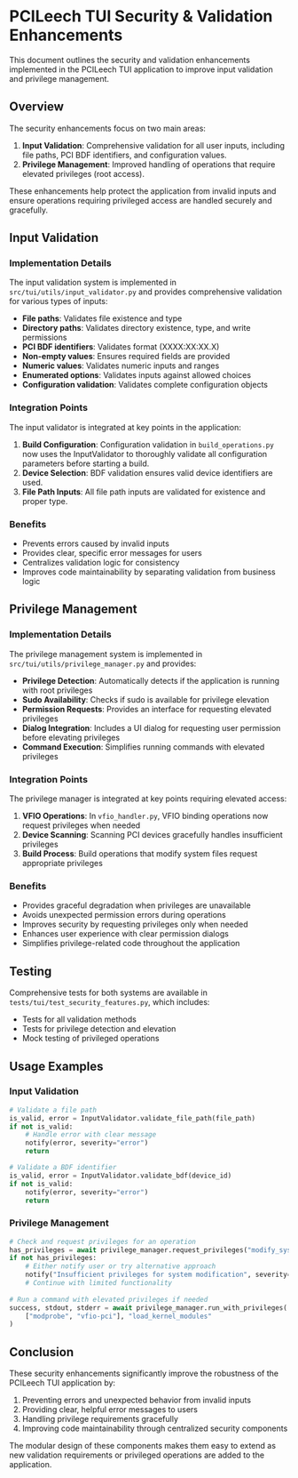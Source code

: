 # PCILeech TUI Security & Validation Enhancements

This document outlines the security and validation enhancements implemented in the PCILeech TUI application to improve input validation and privilege management.

## Overview

The security enhancements focus on two main areas:

1. **Input Validation**: Comprehensive validation for all user inputs, including file paths, PCI BDF identifiers, and configuration values.
2. **Privilege Management**: Improved handling of operations that require elevated privileges (root access).

These enhancements help protect the application from invalid inputs and ensure operations requiring privileged access are handled securely and gracefully.

## Input Validation

### Implementation Details

The input validation system is implemented in `src/tui/utils/input_validator.py` and provides comprehensive validation for various types of inputs:

- **File paths**: Validates file existence and type
- **Directory paths**: Validates directory existence, type, and write permissions
- **PCI BDF identifiers**: Validates format (XXXX:XX:XX.X)
- **Non-empty values**: Ensures required fields are provided
- **Numeric values**: Validates numeric inputs and ranges
- **Enumerated options**: Validates inputs against allowed choices
- **Configuration validation**: Validates complete configuration objects

### Integration Points

The input validator is integrated at key points in the application:

1. **Build Configuration**: Configuration validation in `build_operations.py` now uses the InputValidator to thoroughly validate all configuration parameters before starting a build.
2. **Device Selection**: BDF validation ensures valid device identifiers are used.
3. **File Path Inputs**: All file path inputs are validated for existence and proper type.

### Benefits

- Prevents errors caused by invalid inputs
- Provides clear, specific error messages for users
- Centralizes validation logic for consistency
- Improves code maintainability by separating validation from business logic

## Privilege Management

### Implementation Details

The privilege management system is implemented in `src/tui/utils/privilege_manager.py` and provides:

- **Privilege Detection**: Automatically detects if the application is running with root privileges
- **Sudo Availability**: Checks if sudo is available for privilege elevation
- **Permission Requests**: Provides an interface for requesting elevated privileges
- **Dialog Integration**: Includes a UI dialog for requesting user permission before elevating privileges
- **Command Execution**: Simplifies running commands with elevated privileges

### Integration Points

The privilege manager is integrated at key points requiring elevated access:

1. **VFIO Operations**: In `vfio_handler.py`, VFIO binding operations now request privileges when needed
2. **Device Scanning**: Scanning PCI devices gracefully handles insufficient privileges
3. **Build Process**: Build operations that modify system files request appropriate privileges

### Benefits

- Provides graceful degradation when privileges are unavailable
- Avoids unexpected permission errors during operations
- Improves security by requesting privileges only when needed
- Enhances user experience with clear permission dialogs
- Simplifies privilege-related code throughout the application

## Testing

Comprehensive tests for both systems are available in `tests/tui/test_security_features.py`, which includes:

- Tests for all validation methods
- Tests for privilege detection and elevation
- Mock testing of privileged operations

## Usage Examples

### Input Validation

```python
# Validate a file path
is_valid, error = InputValidator.validate_file_path(file_path)
if not is_valid:
    # Handle error with clear message
    notify(error, severity="error")
    return

# Validate a BDF identifier
is_valid, error = InputValidator.validate_bdf(device_id)
if not is_valid:
    notify(error, severity="error")
    return
```

### Privilege Management

```python
# Check and request privileges for an operation
has_privileges = await privilege_manager.request_privileges("modify_system_files")
if not has_privileges:
    # Either notify user or try alternative approach
    notify("Insufficient privileges for system modification", severity="warning")
    # Continue with limited functionality
    
# Run a command with elevated privileges if needed
success, stdout, stderr = await privilege_manager.run_with_privileges(
    ["modprobe", "vfio-pci"], "load_kernel_modules"
)
```

## Conclusion

These security enhancements significantly improve the robustness of the PCILeech TUI application by:

1. Preventing errors and unexpected behavior from invalid inputs
2. Providing clear, helpful error messages to users
3. Handling privilege requirements gracefully
4. Improving code maintainability through centralized security components

The modular design of these components makes them easy to extend as new validation requirements or privileged operations are added to the application.